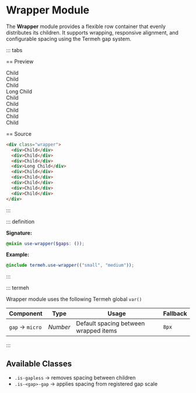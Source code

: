 # Wrapper Module

The **Wrapper** module provides a flexible row container that evenly distributes its children.
It supports wrapping, responsive alignment, and configurable spacing using the Termeh gap system.

::: tabs

== Preview

<!-- markdownlint-disable MD033 -->
<Preview height="4rem">
  <div class="demo">
    <div class="wrapper">
      <div class="placeholder is-light is-1x">Child</div>
      <div class="placeholder is-light">Child</div>
      <div class="placeholder is-light">Child</div>
      <div class="placeholder is-4x">Long Child</div>
      <div class="placeholder is-light">Child</div>
      <div class="placeholder is-light">Child</div>
      <div class="placeholder is-light is-3x">Child</div>
      <div class="placeholder is-light is-2x">Child</div>
      <div class="placeholder is-light">Child</div>
    </div>
  </div>
</Preview>
<!-- markdownlint-enable MD033 -->

== Source

```html
<div class="wrapper">
  <div>Child</div>
  <div>Child</div>
  <div>Child</div>
  <div>Long Child</div>
  <div>Child</div>
  <div>Child</div>
  <div>Child</div>
  <div>Child</div>
  <div>Child</div>
</div>
```

:::

::: definition

**Signature:**

```scss
@mixin use-wrapper($gaps: ());
```

**Example:**

```scss
@include termeh.use-wrapper(("small", "medium"));
```

:::

::: termeh

Wrapper module uses the following Termeh global `var()`

| Component       | Type     | Usage                                 | Fallback |
| --------------- | -------- | ------------------------------------- | -------- |
| `gap` → `micro` | _Number_ | Default spacing between wrapped items | `8px`    |

:::

## Available Classes

- `.is-gapless` → removes spacing between children
- `.is-<gap>-gap` → applies spacing from registered gap scale
